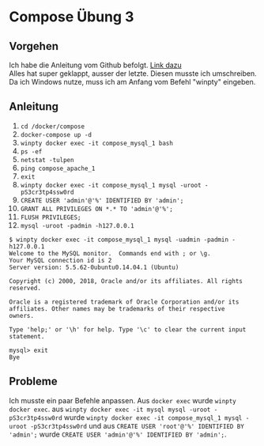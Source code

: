 # Compose Übung 3

## Vorgehen
Ich habe die Anleitung vom Github befolgt. [Link dazu](https://github.com/mc-b/M300/tree/master/docker/compose) <br>
Alles hat super geklappt, ausser der letzte. Diesen musste ich umschreiben. Da ich Windows nutze, muss ich am Anfang vom Befehl "winpty" eingeben.

## Anleitung

1. ```cd /docker/compose```
2. ```docker-compose up -d```
3. ```winpty docker exec -it compose_mysql_1 bash```
4. ```ps -ef```
5. ```netstat -tulpen```
6. ```ping compose_apache_1```
7. ```exit```
8. ```winpty docker exec -it compose_mysql_1 mysql -uroot -pS3cr3tp4ssw0rd```
9. ```CREATE USER 'admin'@'%' IDENTIFIED BY 'admin';```
10. ```GRANT ALL PRIVILEGES ON *.* TO 'admin'@'%';```
11. ```FLUSH PRIVILEGES;```
12. ```mysql -uroot -padmin -h127.0.0.1```
```
$ winpty docker exec -it compose_mysql_1 mysql -uadmin -padmin -h127.0.0.1
Welcome to the MySQL monitor.  Commands end with ; or \g.
Your MySQL connection id is 2
Server version: 5.5.62-0ubuntu0.14.04.1 (Ubuntu)

Copyright (c) 2000, 2018, Oracle and/or its affiliates. All rights reserved.

Oracle is a registered trademark of Oracle Corporation and/or its
affiliates. Other names may be trademarks of their respective
owners.

Type 'help;' or '\h' for help. Type '\c' to clear the current input statement.

mysql> exit
Bye
```
## Probleme
Ich musste ein paar Befehle anpassen. Aus ```docker exec``` wurde ```winpty docker exec```. aus ```winpty docker exec -it mysql mysql -uroot -pS3cr3tp4ssw0rd``` wurde ```winpty docker exec -it compose_mysql_1 mysql -uroot -pS3cr3tp4ssw0rd``` und aus ```CREATE USER 'root'@'%' IDENTIFIED BY 'admin';``` wurde ```CREATE USER 'admin'@'%' IDENTIFIED BY 'admin';```. <br>